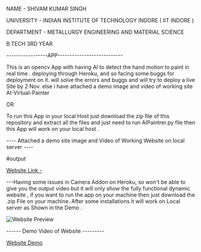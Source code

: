 NAME - SHIVAM KUMAR SINGH

UNIVERSITY - INDIAN INSTITUTE OF TECHNOLOGY INDORE ( IIT INDORE )

DEPARTMENT - METALLURGY ENGINEERING AND MATERIAL SCIENCE
             
B.TECH 3RD YEAR 
             

-----------------APP---------------------------

This is an opencv App with having AI to detect the hand motion to paint in real time .
deploying through Heroku, and so facing some buggs for deployment on it. will solve the errors and buggs and will try to deploy a live Site by 2 Nov.
else i have attached a demo image and video of working site AI-Virtual-Painter

OR

To run this App in your local Host just download the zip file of this repository and extract all the files and just need to run AIPaintrer.py file then this App will work on your local host .

---- Attached a demo site image and Video of Working Website on local server ----



#output

[Website Link -](https://opencv-painter.herokuapp.com/)

---Having some issues in Camera Addon on Heroku, so won't be able to give you the output video but it will only show the fully functional dynamic website ,  if you want to run the app on your machine then just download the .zip File on your machine. After some installations it will work on Local server as Shown in the Demo .


![Website Preview](https://user-images.githubusercontent.com/113454708/199110932-c602ec63-fc37-400b-9d7a-d9db70b58a02.jpg)

------ Demo Video of Website ---------

  [Website Demo](https://drive.google.com/file/d/1aKSBbZkPtf9uBlA5jt-PAo80M2Ov2FMk/view?usp=drivesdk)



